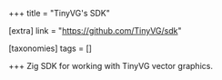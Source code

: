 +++
title = "TinyVG's SDK"

[extra]
link = "https://github.com/TinyVG/sdk"

[taxonomies]
tags = []

+++
Zig SDK for working with TinyVG vector graphics.
